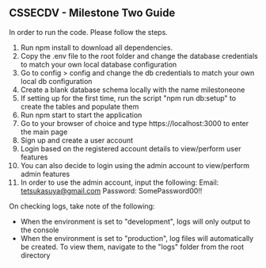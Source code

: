 ## CSSECDV - Milestone Two Guide
In order to run the code. Please follow the steps.

1. Run npm install to download all dependencies.
2. Copy the .env file to the root folder and change the database credentials to match your own local database configuration
3. Go to config > config and change the db credentials to match your own local db configuration
4. Create a blank database schema locally with the name milestoneone
5. If setting up for the first time, run the script "npm run db:setup" to create the tables and populate them
6. Run npm start to start the application
7. Go to your browser of choice and type https://localhost:3000 to enter the main page
8. Sign up and create a user account
9. Login based on the registered account details to view/perform user features
10. You can also decide to login using the admin account to view/perform admin features 
11. In order to use the admin account, input the following:
    Email: tetsukasuya@gmail.com
    Password: SomePassword00!!

On checking logs, take note of the following:
- When the environment is set to "development", logs will only output to the console
- When the environment is set to "production", log files will automatically be created.
  To view them, navigate to the "logs" folder from the root directory
